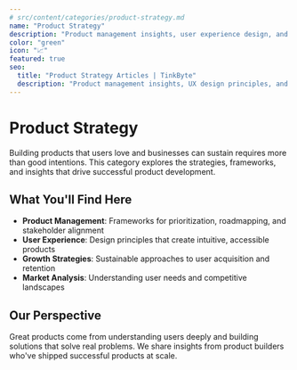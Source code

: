 ```yaml
---
# src/content/categories/product-strategy.md
name: "Product Strategy"
description: "Product management insights, user experience design, and growth strategies that work in real markets."
color: "green"
icon: "📈"
featured: true
seo:
  title: "Product Strategy Articles | TinkByte"
  description: "Product management insights, UX design principles, and growth strategies from experienced product builders."
---
```


# Product Strategy

Building products that users love and businesses can sustain requires more than good intentions. This category explores the strategies, frameworks, and insights that drive successful product development.

## What You'll Find Here

- **Product Management**: Frameworks for prioritization, roadmapping, and stakeholder alignment
- **User Experience**: Design principles that create intuitive, accessible products
- **Growth Strategies**: Sustainable approaches to user acquisition and retention
- **Market Analysis**: Understanding user needs and competitive landscapes

## Our Perspective

Great products come from understanding users deeply and building solutions that solve real problems. We share insights from product builders who've shipped successful products at scale.